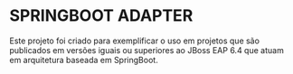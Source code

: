 # SPRINGBOOT ADAPTER
Este projeto foi criado para exemplificar o uso em projetos que são publicados em versões iguais ou superiores ao JBoss EAP 6.4 que atuam em arquitetura baseada em SpringBoot.



